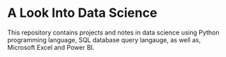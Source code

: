 # A Look Into Data Science
This repository contains projects and notes in data science using Python programming language, SQL database query langauge, as well as, Microsoft Excel and Power BI. 
